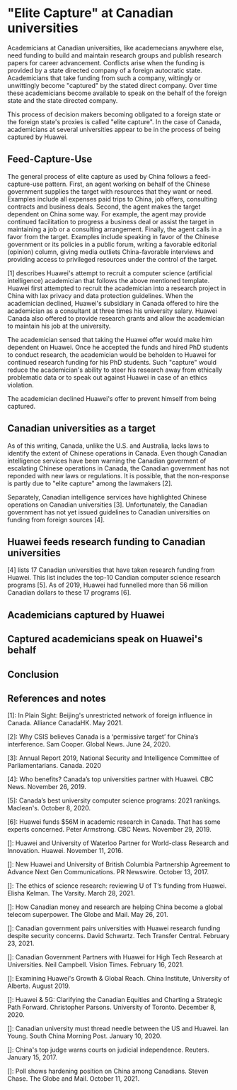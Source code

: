 # "Elite Capture" at Canadian universities
Academicians at Canadian universities, like academecians anywhere else, need funding to build and maintain research groups and publish research papers for career advancement.
Conflicts arise when the funding is provided by a state directed company of a foreign autocratic state.
Academicians that take funding from such a company, wittingly or unwittingly become "captured" by the stated direct company.
Over time these academicians become available to speak on the behalf of the foreign state and the state directed company.

This process of decision makers becoming obligated to a foreign state or the foreign state's proxies is called "elite capture".
In the case of Canada, academicians at several universities appear to be in the process of being captured by Huawei.

## Feed-Capture-Use
The general process of elite capture as used by China follows a feed-capture-use pattern.
First, an agent working on behalf of the Chinese government supplies the target with resources that they want or need.
Examples include all expenses paid trips to China, job offers, consulting contracts and business deals.
Second, the agent makes the target dependent on China some way. 
For example, the agent may provide continued facilitation to progress a business deal or assist the target in maintaining a job or a consulting arrangement.
Finally, the agent calls in a favor from the target.
Examples include speaking in favor of the Chinese government or its policies in a public forum, writing a favorable editorial (opinion) column, giving media outliets China-favorable interviews and providing access to privileged resources under the control of the target.

\[1\] describes Huawei's attempt to recruit a computer science (artificial intelligence) academician that follows the above mentioned template.
Huawei first attempted to recruit the academician into a research project in China with lax privacy and data protection guidelines.
When the academician declined, Huawei's subsidiary in Canada offered to hire the academician as a consultant at three times his university salary.
Huawei Canada also offered to provide research grants and allow the academician to maintain his job at the university.

The academician sensed that taking the Huawei offer would make him dependent on Huawei.
Once he accepted the funds and hired PhD students to conduct research, the academician would be beholden to Huawei for continued research funding for his PhD students.
Such "capture" would reduce the academician's ability to steer his research away from ethically problematic data or to speak out against Huawei in case of an ethics violation.

The academician declined Huawei's offer to prevent himself from being captured.

## Canadian universities as a target
As of this writing, Canada, unlike the U.S. and Australia, lacks laws to identify the extent of Chinese operations in Canada.
Even though Canadian intelligence services have been warning the Canadian goverment of escalating Chinese operations in Canada, the Canadian government has not reponded with new laws or regulations.
It is possible, that the non-response is partly due to "elite capture" among the lawmakers \[2\].

Separately, Canadian intelligence services have highlighted Chinese operations on Canadian universities \[3\].
Unfortunately, the Canadian government has not yet issued guidelines to Canadian universities on funding from foreign sources \[4\].

## Huawei feeds research funding to Canadian universities
\[4\] lists 17 Canadian universities that have taken research funding from Huawei.
This list includes the top-10 Candian computer science research programs \[5\].
As of 2019, Huawei had funnelled more than 56 million Canadian dollars to these 17 programs \[6\].

## Academicians captured by Huawei

## Captured academicians speak on Huawei's behalf

## Conclusion

## References and notes
\[1\]: In Plain Sight: Beijing's unrestricted network of foreign influence in Canada. Alliance CanadaHK. May 2021.

\[2\]: Why CSIS believes Canada is a ‘permissive target’ for China’s interference. Sam Cooper. Global News. June 24, 2020.

\[3\]: Annual Report 2019, National Security and Intelligence Committee of Parliamentarians. Canada. 2020

\[4\]: Who benefits? Canada’s top universities partner with Huawei. CBC News. November 26, 2019.

\[5\]: Canada’s best university computer science programs: 2021 rankings. Maclean's. October 8, 2020.

\[6\]: Huawei funds $56M in academic research in Canada. That has some experts concerned. Peter Armstrong. CBC News. November 29, 2019.

\[\]: Huawei and University of Waterloo Partner for World-class Research and Innovation. Huawei. November 11, 2016.

\[\]: New Huawei and University of British Columbia Partnership Agreement to Advance Next Gen Communications. PR Newswire. October 13, 2017.

\[\]: The ethics of science research: reviewing U of T’s funding from Huawei. Elisha Kelman. The Varsity. March 28, 2021.

\[\]: How Canadian money and research are helping China become a global telecom superpower. The Globe and Mail. May 26, 201.

\[\]: Canadian government pairs universities with Huawei research funding despite security concerns. David Schwartz. Tech Transfer Central. February 23, 2021. 

\[\]: Canadian Government Partners with Huawei for High Tech Research at Universities. Neil Campbell. Vision Times. February 16, 2021.

\[\]: Examining Huawei's Growth & Global Reach. China Institute, University of Alberta. August 2019.

\[\]:  Huawei & 5G: Clarifying the Canadian Equities and Charting a Strategic Path Forward. Christopher Parsons. University of Toronto. December 8, 2020.

\[\]: Canadian university must thread needle between the US and Huawei. Ian Young. South China Morning Post. January 10, 2020.

\[\]: China's top judge warns courts on judicial independence. Reuters. January 15, 2017.

\[\]: Poll shows hardening position on China among Canadians. Steven Chase. The Globe and Mail. October 11, 2021.